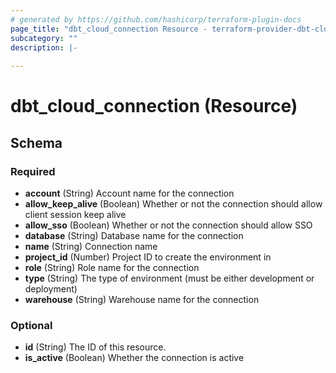 ```yaml
---
# generated by https://github.com/hashicorp/terraform-plugin-docs
page_title: "dbt_cloud_connection Resource - terraform-provider-dbt-cloud"
subcategory: ""
description: |-
  
---
```


# dbt_cloud_connection (Resource)





<!-- schema generated by tfplugindocs -->
## Schema

### Required

- **account** (String) Account name for the connection
- **allow_keep_alive** (Boolean) Whether or not the connection should allow client session keep alive
- **allow_sso** (Boolean) Whether or not the connection should allow SSO
- **database** (String) Database name for the connection
- **name** (String) Connection name
- **project_id** (Number) Project ID to create the environment in
- **role** (String) Role name for the connection
- **type** (String) The type of environment (must be either development or deployment)
- **warehouse** (String) Warehouse name for the connection

### Optional

- **id** (String) The ID of this resource.
- **is_active** (Boolean) Whether the connection is active


